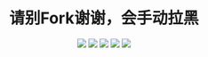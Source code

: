<div align="center"> 
<h1 align="center">请别Fork谢谢，会手动拉黑</h1>
<img src="https://img.shields.io/github/issues/Maomaoyu0319/Fuck-Fork?color=green">
<img src="https://img.shields.io/github/stars/Maomaoyu0319/Fuck-Fork?color=yellow">
<img src="https://img.shields.io/github/forks/Maomaoyu0319/Fuck-Fork?color=orange">
<img src="https://img.shields.io/github/license/Maomaoyu0319/Fuck-Fork?color=ff69b4">
<img src="https://img.shields.io/github/languages/code-size/Maomaoyu0319/Fuck-Fork?color=blueviolet">
</div>

<br>




